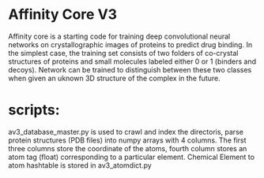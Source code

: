# Affinity Core V3

Affinity core is a starting code for training deep convolutional neural networks on crystallographic images of proteins to predict drug binding. In the simplest case, the training set consists of two folders of co-crystal structures of proteins and small molecules labeled either 0 or 1 (binders and decoys). Network can be trained to distinguish between these two classes when given an uknown 3D structure of the complex in the future.

# scripts:

av3_database_master.py 
is used to crawl and index the directoris, parse protein structures (PDB files) into numpy arrays with 4 columns. The first three columns store the coordinate of the atoms, fourth column stores an atom tag (float) corresponding to a particular element. Chemical Element to atom hashtable is stored in av3_atomdict.py 
